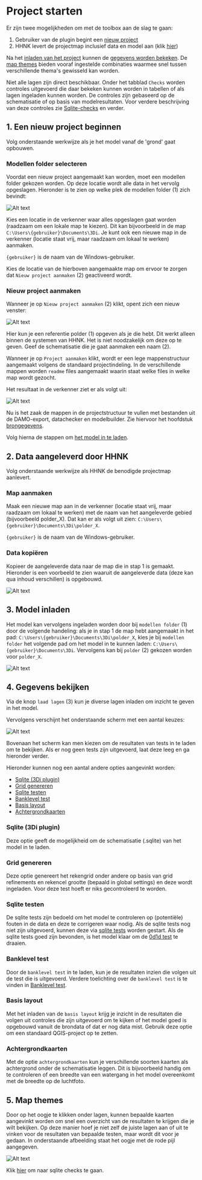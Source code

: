# **Project starten**
Er zijn twee mogelijkheden om met de toolbox aan de slag te gaan:
1. Gebruiker van de plugin begint een [nieuw project](#1-een-nieuw-project-beginnen) 
2. HHNK levert de projectmap inclusief data en model aan (klik [hier](#2-data-aangeleverd-door-hhnk))

Na het [inladen van het project](#3-model-inladen) kunnen de [gegevens worden bekeken](#4-gegevens-bekijken). De [map themes](#5-map-themes) bieden vooraf ingestelde combinaties waarmee snel tussen verschillende thema's gewisseld kan worden.

Niet alle lagen zijn direct beschikbaar. Onder het tabblad `Checks` worden controles uitgevoerd die daar bekeken kunnen worden in tabellen of als lagen ingeladen kunnen worden. De controles zijn gebaseerd op de schematisatie of op basis van modelresultaten. Voor verdere beschrijving van deze controles zie [Sqlite-checks](c_sqlite_checks.md) en verder.

## **1. Een nieuw project beginnen**
Volg onderstaande werkwijze als je het model vanaf de 'grond' gaat opbouwen.

### Modellen folder selecteren
Voordat een nieuw project aangemaakt kan worden, moet een modellen folder gekozen worden. Op deze locatie wordt alle data in het vervolg opgeslagen. Hieronder is te zien op welke plek de modellen folder (1) zich bevindt:

![Alt text](../../images/4_gebruik_plugin/a_overzicht_plugin/nieuw_project.png)

Kies een locatie in de verkenner waar alles opgeslagen gaat worden (raadzaam om een lokale map te kiezen). Dit kan bijvoorbeeld in de map `C:\Users\{gebruiker}\Documents\3Di`. Je kunt ook een nieuwe map in de verkenner (locatie staat vrij, maar raadzaam om lokaal te werken) aanmaken. 

`{gebruiker}` is de naam van de Windows-gebruiker.

Kies de locatie van de hierboven aangemaakte map om ervoor te zorgen dat ``Nieuw project aanmaken`` (2) geactiveerd wordt. 

### Nieuw project aanmaken
Wanneer je op ``Nieuw project aanmaken`` (2) klikt, opent zich een nieuw venster:

![Alt text](../../images/4_gebruik_plugin/a_overzicht_plugin/nieuw_project_venster.PNG)

Hier kun je een referentie polder (1) opgeven als je die hebt. Dit werkt alleen binnen de systemen van HHNK. <!--- TODO Wat doet dit?--> Het is niet noodzakelijk om deze op te geven. Geef de schematisatie die je gaat aanmaken een naam (2). 

Wanneer je op `Project aanmaken` klikt, wordt er een lege mappenstructuur aangemaakt volgens de standaard projectindeling. In de verschillende mappen worden `readme` files aangemaakt waarin staat welke files in welke map wordt gezocht.

Het resultaat in de verkenner ziet er als volgt uit:

![Alt text](../../images/4_gebruik_plugin/a_overzicht_plugin/nieuw_project_mappenstructuur.PNG)

Nu is het zaak de mappen in de projectstructuur te vullen met bestanden uit de DAMO-export, datachecker en modelbuilder. Zie hiervoor het hoofdstuk [brongegevens](a_brongegevens.md). 

Volg hierna de stappen om [het model in te laden](#3-model-inladen).  

## **2. Data aangeleverd door HHNK**
Volg onderstaande werkwijze als HHNK de benodigde projectmap aanlevert. 

### Map aanmaken 
Maak een nieuwe map aan in de verkenner (locatie staat vrij, maar raadzaam om lokaal te werken) met de naam van het aangeleverde gebied (bijvoorbeeld polder_X). Dat kan er als volgt uit zien: `C:\Users\{gebruiker}\Documents\3Di\polder_X`. 

`{gebruiker}` is de naam van de Windows-gebruiker.

### Data kopiëren 
Kopieer de aangeleverde data naar de map die in stap 1 is gemaakt. Hieronder is een voorbeeld te zien waaruit de aangeleverde data (deze kan qua inhoud verschillen) is opgebouwd.

![Alt text](../../images/4_gebruik_plugin/a_overzicht_plugin/kopieer_data.PNG)

## **3. Model inladen**
Het model kan vervolgens ingeladen worden door bij `modellen folder` (1) door de volgende handeling: als je in stap 1 de map hebt aangemaakt in het pad: `C:\Users\{gebruiker}\Documents\3Di\polder_X`, kies je bij `modellen folder` het volgende pad om het model in te kunnen laden: `C:\Users\{gebruiker}\Documents\3Di`. Vervolgens kan bij `polder` (2) gekozen worden voor `polder_X`. 


![Alt text](../../images/4_gebruik_plugin/a_overzicht_plugin/inladen_polder.png)

## **4. Gegevens bekijken**
Via de knop ``laad lagen`` (3) kun je diverse lagen inladen om inzicht te geven in het model.

Vervolgens verschijnt het onderstaande scherm met een aantal keuzes: 

![Alt text](../../images/4_gebruik_plugin/a_overzicht_plugin/inladen_testresultaten.png)

Bovenaan het scherm kan men kiezen om de resultaten van tests in te laden om te bekijken. Als er nog geen tests zijn uitgevoerd, laat deze leeg en ga hieronder verder. 

Hieronder kunnen nog een aantal andere opties aangevinkt worden:
* [Sqlite (3Di plugin)](#sqlite-3di-plugin)
* [Grid genereren](#grid-genereren)
* [Sqlite testen](#sqlite-testen)
* [Banklevel test](#banklevel-test)
* [Basis layout](#basis-layout)
* [Achtergrondkaarten](#achtergrondkaarten)

### Sqlite (3Di plugin)
Deze optie geeft de mogelijkheid om de schematisatie (.sqlite) van het model in te laden.

### Grid genereren
Deze optie genereert het rekengrid onder andere op basis van grid refinements en rekencel grootte (bepaald in global settings) en deze wordt ingeladen. Voor deze test hoeft er niks gecontroleerd te worden.

<!-- Bij het genereren van het grid kan het voorkomen dat er een foutmelding wordt weergegeven dat de .sqlite te oud is. ![Alt text](../../images/4_gebruik_plugin/b_overzicht_plugin/oude_sqlite_foutmelding.png) 
Ga naar [bekende problemen](g_bekende_problemen.md) om de oplossing te bekijken.  <span style="color:yellow"> WE: *@jelle is dit nog zo of wordt er ook automatisch gemigreerd?*</span> -->

### Sqlite testen
De sqlite tests zijn bedoeld om het model te controleren op (potentiële) fouten in de data en deze te corrigeren waar nodig. Als de sqlite tests nog niet zijn uitgevoerd, kunnen deze via [sqlite tests](c_sqlite_checks.md) worden gestart. Als de sqlite tests goed zijn bevonden, is het model klaar om de [0d1d test](g_0d1d_test.md) te draaien. 

### Banklevel test
Door de ``banklevel test`` in te laden, kun je de resultaten inzien die volgen uit de test die is uitgevoerd. Verdere toelichting over de ``banklevel test`` is te vinden in [Banklevel test](h_banklevel_test.md).

### Basis layout
Met het inladen van de ``basis layout`` krijg je inzicht in de resultaten die volgen uit controles die zijn uitgevoerd om te kijken of het model goed is opgebouwd vanuit de brondata of dat er nog data mist. Gebruik deze optie om een standaard QGIS-project op te zetten.

### Achtergrondkaarten
Met de optie ``achtergrondkaarten`` kun je verschillende soorten kaarten als achtergrond onder de schematisatie leggen. Dit is bijvoorbeeld handig om te controleren of een breedte van een watergang in het model overeenkomt met de breedte op de luchtfoto. 

## **5.  Map themes**
Door op het oogje te klikken onder lagen, kunnen bepaalde kaarten aangevinkt worden om snel een overzicht van de resultaten te krijgen die je wilt bekijken. Op deze manier hoef je niet zelf de juiste lagen aan of uit te vinken voor de resultaten van bepaalde testen, maar wordt dit voor je gedaan. In onderstaande afbeelding staat het oogje met de rode pijl aangegeven.

![Alt text](<../../images/4_gebruik_plugin/a_overzicht_plugin/Afbeelding map themes.png>)

Klik [hier](c_sqlite_checks.md) om naar sqlite checks te gaan. 